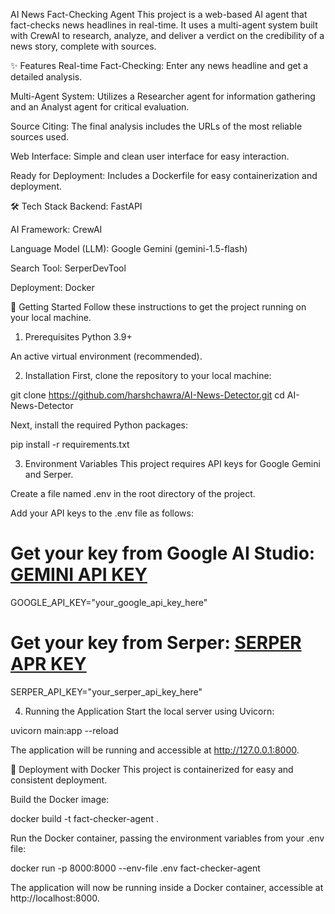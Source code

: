 AI News Fact-Checking Agent
This project is a web-based AI agent that fact-checks news headlines in real-time. It uses a multi-agent system built with CrewAI to research, analyze, and deliver a verdict on the credibility of a news story, complete with sources.

✨ Features
Real-time Fact-Checking: Enter any news headline and get a detailed analysis.

Multi-Agent System: Utilizes a Researcher agent for information gathering and an Analyst agent for critical evaluation.

Source Citing: The final analysis includes the URLs of the most reliable sources used.

Web Interface: Simple and clean user interface for easy interaction.

Ready for Deployment: Includes a Dockerfile for easy containerization and deployment.

🛠️ Tech Stack
Backend: FastAPI

AI Framework: CrewAI

Language Model (LLM): Google Gemini (gemini-1.5-flash)

Search Tool: SerperDevTool

Deployment: Docker

🚀 Getting Started
Follow these instructions to get the project running on your local machine.

1. Prerequisites
Python 3.9+

An active virtual environment (recommended).

2. Installation
First, clone the repository to your local machine:

git clone https://github.com/harshchawra/AI-News-Detector.git
cd AI-News-Detector

Next, install the required Python packages:

pip install -r requirements.txt

3. Environment Variables
This project requires API keys for Google Gemini and Serper.

Create a file named .env in the root directory of the project.

Add your API keys to the .env file as follows:

# Get your key from Google AI Studio: [GEMINI API KEY](https://aistudio.google.com/app/apikey)
GOOGLE_API_KEY="your_google_api_key_here"

# Get your key from Serper: [SERPER APR KEY](https://serper.dev/)
SERPER_API_KEY="your_serper_api_key_here"

4. Running the Application
Start the local server using Uvicorn:

uvicorn main:app --reload

The application will be running and accessible at http://127.0.0.1:8000.

🐳 Deployment with Docker
This project is containerized for easy and consistent deployment.

Build the Docker image:

docker build -t fact-checker-agent .

Run the Docker container, passing the environment variables from your .env file:

docker run -p 8000:8000 --env-file .env fact-checker-agent

The application will now be running inside a Docker container, accessible at http://localhost:8000.
